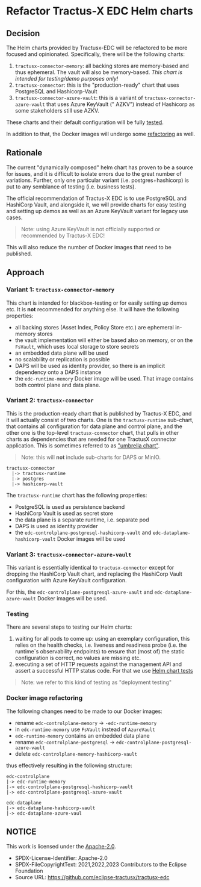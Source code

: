 # Refactor Tractus-X EDC Helm charts

## Decision

The Helm charts provided by Tractusx-EDC will be refactored to be more focused and opinionated. Specifically, there will
be the following charts:

1. `tractusx-connector-memory`: all backing stores are memory-based and thus ephemeral. The vault will also be
   memory-based. _This chart is intended for testing/demo purposes only!_
2. `tractusx-connector`: this is the "production-ready" chart that uses PostgreSQL and Hashicorp-Vault
3. `tractusx-connector-azure-vault`: this is a variant of `tractusx-connector-azure-vault` that uses Azure KeyVault ("
   AZKV") instead
   of Hashicorp as some stakeholders still use AZKV.

These charts and their default configuration will be fully [tested](#testing).

In addition to that, the Docker images will undergo some [refactoring](#docker-image-refactoring) as well.

## Rationale

The current "dynamically composed" helm chart has proven to be a source for issues, and it is difficult to isolate
errors due to the great number of variations. Further, only one particular variant (i.e. postgres+hashicorp) is put to
any semblance of testing (i.e. business tests).

The official recommendation of Tractus-X EDC is to use PostgreSQL and HashiCorp Vault, and alongside it, we will provide
charts for easy testing and setting up demos as well as an Azure KeyVault variant for legacy use cases.

> Note: using Azure KeyVault is not officially supported or recommended by Tractus-X EDC!

This will also reduce the number of Docker images that need to be published.

## Approach

### Variant 1: `tractusx-connector-memory`

This chart is intended for blackbox-testing or for easily setting up demos etc. It is **not** recommended for anything
else. It will have the following properties:

- all backing stores (Asset Index, Policy Store etc.) are ephemeral in-memory stores
- the vault implementation will either be based also on memory, or on the `FsVault`, which uses local storage to store
  secrets
- an embedded data plane will be used
- no scalability or replication is possible
- DAPS will be used as identity provider, so there is an implicit dependency onto a DAPS instance
- the `edc-runtime-memory` Docker image will be used. That image contains both control plane and data plane.

### Variant 2: `tractusx-connector`

This is the production-ready chart that is published by Tractus-X EDC, and it will actually consist of two charts. One is
the `tractusx-runtime` sub-chart, that contains all configuration for data plane and control plane, and the other one is
the top-level `tractusx-connector` chart, that pulls in other charts as dependencies that are needed for one TractusX
connector application. This is sometimes referred to
as ["umbrella chart"](https://helm.sh/docs/howto/charts_tips_and_tricks/#complex-charts-with-many-dependencies).

> Note: this will **not** include sub-charts for DAPS or MinIO.

```shell
tractusx-connector
  |-> tractusx-runtime
  |-> postgres
  |-> hashicorp-vault
```

The `tractusx-runtime` chart has the following properties:

- PostgreSQL is used as persistence backend
- HashiCorp Vault is used as secret store
- the data plane is a separate runtime, i.e. separate pod
- DAPS is used as identity provider
- the `edc-controlplane-postgresql-hashicorp-vault` and `edc-dataplane-hashicorp-vault` Docker images will be used

### Variant 3: `tractusx-connector-azure-vault`

This variant is essentially identical to `tractusx-connector` except for dropping the HashiCorp Vault chart, and
replacing the HashiCorp Vault configuration with Azure KeyVault configuration.

For this, the `edc-controlplane-postgresql-azure-vault` and `edc-dataplane-azure-vault` Docker images will be used.

### Testing

There are several steps to testing our Helm charts:

1. waiting for all pods to come up: using an exemplary configuration, this relies on the health checks, i.e. liveness
   and readiness probe (i.e. the runtime`s observability endpoints) to ensure that (most of) the static
   configuration is correct, no values are missing etc.
2. executing a set of HTTP requests against the management API and assert a successful HTTP status code. For that we
   use [Helm chart tests](https://helm.sh/docs/topics/chart_tests/)

> Note: we refer to this kind of testing as "deployment testing"

### Docker image refactoring

The following changes need to be made to our Docker images:

- rename `edc-controlplane-memory` -> `-edc-runtime-memory`
- in `edc-runtime-memory` use `FsVault` instead of `AzureVault`
- `edc-runtime-memory` contains an embedded data plane
- rename `edc-controlplane-postgresql` -> `edc-controlplane-postgresql-azure-vault`
- delete `edc-controlplane-memory-hashicorp-vault`

thus effectively resulting in the following structure:

```shell
edc-controlplane
|-> edc-runtime-memory
|-> edc-controlplane-postgresql-hashicorp-vault
|-> edc-controlplane-postgresql-azure-vault

edc-dataplane
|-> edc-dataplane-hashicorp-vault
|-> edc-dataplane-azure-vaul
```

## NOTICE

This work is licensed under the [Apache-2.0](https://www.apache.org/licenses/LICENSE-2.0).

- SPDX-License-Identifier: Apache-2.0
- SPDX-FileCopyrightText: 2021,2022,2023 Contributors to the Eclipse Foundation
- Source URL: <https://github.com/eclipse-tractusx/tractusx-edc>
